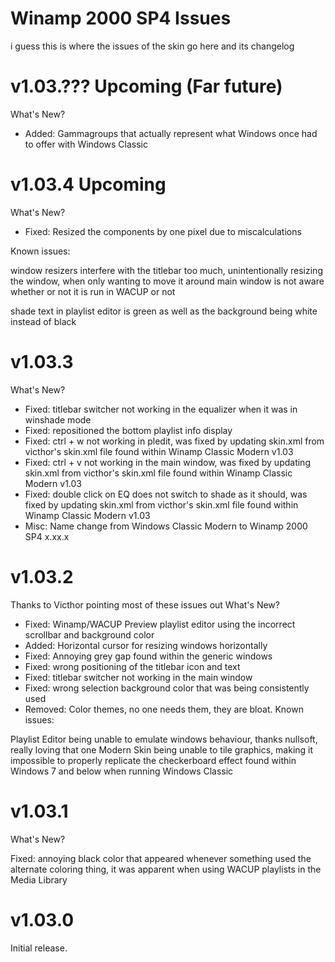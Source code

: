# Winamp 2000 SP4 Issues
i guess this is where the issues of the skin go here and its changelog

# v1.03.??? Upcoming (Far future)
What's New?

- Added: Gammagroups that actually represent what Windows once had to offer with Windows Classic

# v1.03.4 Upcoming
What's New?

- Fixed: Resized the components by one pixel due to miscalculations

Known issues:

window resizers interfere with the titlebar too much, unintentionally resizing the window, when only wanting to move it around
main window is not aware whether or not it is run in WACUP or not

shade text in playlist editor is green as well as the background being white instead of black

# v1.03.3
What's New?

- Fixed: titlebar switcher not working in the equalizer when it was in winshade mode
- Fixed: repositioned the bottom playlist info display
- Fixed: ctrl + w not working in pledit, was fixed by updating skin.xml from victhor's skin.xml file found within Winamp Classic Modern v1.03
- Fixed: ctrl + v not working in the main window, was fixed by updating skin.xml from victhor's skin.xml file found within Winamp Classic Modern v1.03
- Fixed: double click on EQ does not switch to shade as it should, was fixed by updating skin.xml from victhor's skin.xml file found within Winamp Classic Modern v1.03
- Misc: Name change from Windows Classic Modern to Winamp 2000 SP4 x.xx.x

# v1.03.2
Thanks to Victhor pointing most of these issues out
What's New?

- Fixed: Winamp/WACUP Preview playlist editor using the incorrect scrollbar and background color
- Added: Horizontal cursor for resizing windows horizontally
- Fixed: Annoying grey gap found within the generic windows
- Fixed: wrong positioning of the titlebar icon and text
- Fixed: titlebar switcher not working in the main window
- Fixed: wrong selection background color that was being consistently used
- Removed: Color themes, no one needs them, they are bloat.
Known issues:

Playlist Editor being unable to emulate windows behaviour, thanks nullsoft, really loving that one
Modern Skin being unable to tile graphics, making it impossible to properly replicate the checkerboard effect found within Windows 7 and below when running Windows Classic

# v1.03.1
What's New?

Fixed: annoying black color that appeared whenever something used the alternate coloring thing, it was apparent when using WACUP playlists in the Media Library

# v1.03.0
Initial release.
